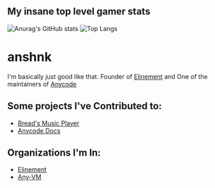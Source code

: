 ## My insane top level gamer stats
![Anurag's GitHub stats](https://github-readme-stats.vercel.app/api?username=anshnk&show_icons=true&theme=radical) 
![Top Langs](https://github-readme-stats.vercel.app/api/top-langs/?username=anshnk&layout=compact)

# anshnk
I'm basically just good like that.
Founder of [Elinement](https://github.com/Elinement) and One of the maintainers of [Anycode](https://github.com/any-VM/anycode-docs)

## Some projects I've Contributed to:
- [Bread's Music Player](https://github.com/wheatbread2056/bread-music-player)
- [Anycode Docs](https://github.com/any-VM/anycode-docs)

## Organizations I'm In:
- [Elinement](https://github.com/Elinement)
- [Any-VM](https://github.com/any-VM/)
